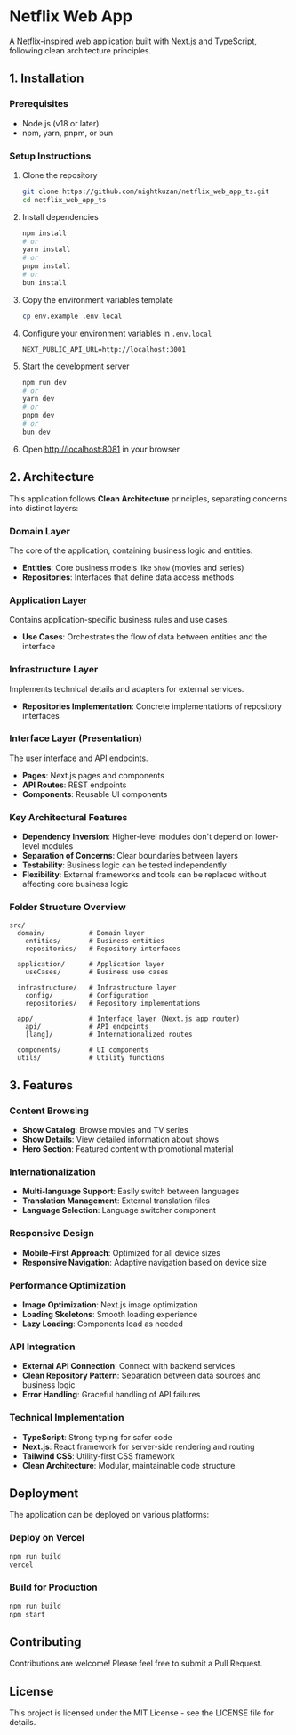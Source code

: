 # Netflix Web App

A Netflix-inspired web application built with Next.js and TypeScript, following clean architecture principles.

## 1. Installation

### Prerequisites

- Node.js (v18 or later)
- npm, yarn, pnpm, or bun

### Setup Instructions

1. Clone the repository

   ```bash
   git clone https://github.com/nightkuzan/netflix_web_app_ts.git
   cd netflix_web_app_ts
   ```

2. Install dependencies

   ```bash
   npm install
   # or
   yarn install
   # or
   pnpm install
   # or
   bun install
   ```

3. Copy the environment variables template

   ```bash
   cp env.example .env.local
   ```

4. Configure your environment variables in `.env.local`

   ```
   NEXT_PUBLIC_API_URL=http://localhost:3001
   ```

5. Start the development server

   ```bash
   npm run dev
   # or
   yarn dev
   # or
   pnpm dev
   # or
   bun dev
   ```

6. Open [http://localhost:8081](http://localhost:8081) in your browser

## 2. Architecture

This application follows **Clean Architecture** principles, separating concerns into distinct layers:

### Domain Layer

The core of the application, containing business logic and entities.

- **Entities**: Core business models like `Show` (movies and series)
- **Repositories**: Interfaces that define data access methods

### Application Layer

Contains application-specific business rules and use cases.

- **Use Cases**: Orchestrates the flow of data between entities and the interface

### Infrastructure Layer

Implements technical details and adapters for external services.

- **Repositories Implementation**: Concrete implementations of repository interfaces

### Interface Layer (Presentation)

The user interface and API endpoints.

- **Pages**: Next.js pages and components
- **API Routes**: REST endpoints
- **Components**: Reusable UI components

### Key Architectural Features

- **Dependency Inversion**: Higher-level modules don't depend on lower-level modules
- **Separation of Concerns**: Clear boundaries between layers
- **Testability**: Business logic can be tested independently
- **Flexibility**: External frameworks and tools can be replaced without affecting core business logic

### Folder Structure Overview

```
src/
  domain/           # Domain layer
    entities/       # Business entities
    repositories/   # Repository interfaces

  application/      # Application layer
    useCases/       # Business use cases

  infrastructure/   # Infrastructure layer
    config/         # Configuration
    repositories/   # Repository implementations

  app/              # Interface layer (Next.js app router)
    api/            # API endpoints
    [lang]/         # Internationalized routes

  components/       # UI components
  utils/            # Utility functions
```

## 3. Features

### Content Browsing

- **Show Catalog**: Browse movies and TV series
- **Show Details**: View detailed information about shows
- **Hero Section**: Featured content with promotional material

### Internationalization

- **Multi-language Support**: Easily switch between languages
- **Translation Management**: External translation files
- **Language Selection**: Language switcher component

### Responsive Design

- **Mobile-First Approach**: Optimized for all device sizes
- **Responsive Navigation**: Adaptive navigation based on device size

### Performance Optimization

- **Image Optimization**: Next.js image optimization
- **Loading Skeletons**: Smooth loading experience
- **Lazy Loading**: Components load as needed

### API Integration

- **External API Connection**: Connect with backend services
- **Clean Repository Pattern**: Separation between data sources and business logic
- **Error Handling**: Graceful handling of API failures

### Technical Implementation

- **TypeScript**: Strong typing for safer code
- **Next.js**: React framework for server-side rendering and routing
- **Tailwind CSS**: Utility-first CSS framework
- **Clean Architecture**: Modular, maintainable code structure

## Deployment

The application can be deployed on various platforms:

### Deploy on Vercel

```bash
npm run build
vercel
```

### Build for Production

```bash
npm run build
npm start
```

## Contributing

Contributions are welcome! Please feel free to submit a Pull Request.

## License

This project is licensed under the MIT License - see the LICENSE file for details.
